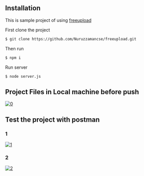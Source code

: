 ## Installation

This is sample project of using [freeupload](https://www.npmjs.com/package/freeupload)

First clone the project

```sh
$ git clone https://github.com/Nuruzzamancse/freeupload.git
```

Then run

```sh
$ npm i
```

Run server

```sh
$ node server.js
```

## Project Files in Local machine before push

[![0](https://user-images.githubusercontent.com/18731391/64909853-e9a8c800-d732-11e9-9156-ada03ce1b7d3.png)](https://user-images.githubusercontent.com/18731391/64909853-e9a8c800-d732-11e9-9156-ada03ce1b7d3.png)

## Test the project with postman

### 1

[![1](https://user-images.githubusercontent.com/18731391/64909646-dc8ad980-d730-11e9-9cc9-4dbcb4efbbf1.png)](https://user-images.githubusercontent.com/18731391/64909646-dc8ad980-d730-11e9-9cc9-4dbcb4efbbf1.png)

### 2
[![2](https://user-images.githubusercontent.com/18731391/64909670-21af0b80-d731-11e9-8e98-9a3fa72d4afa.png)](https://user-images.githubusercontent.com/18731391/64909670-21af0b80-d731-11e9-8e98-9a3fa72d4afa.png)